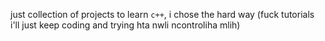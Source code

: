 just collection of projects to learn `c++`, i chose the hard way (fuck tutorials i'll just keep coding and trying hta nwli ncontroliha mlih)